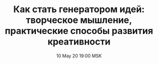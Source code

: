 ---
title: "Как стать генератором идей: творческое мышление, практические способы развития креативности"
date: "10 May 20 19:00 MSK"
draft: false
speakers: ["aleksei-c"] 
videos:
  доклад: qxVY-ycSDOE
  обсуждение доклада: mr9815-ZmzE
---